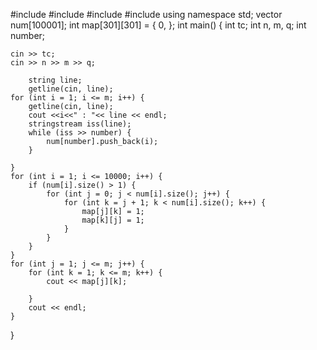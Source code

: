 #include <iostream>
#include <sstream>
#include <queue>
#include <string>
using namespace std;
vector<int> num[100001];
int map[301][301] = { 0, };
int main() {
	int tc;
	int n, m, q;
	int number;

	cin >> tc;
	cin >> n >> m >> q;

		string line;
		getline(cin, line);
	for (int i = 1; i <= m; i++) {
		getline(cin, line);
		cout <<i<<" : "<< line << endl;
		stringstream iss(line);
		while (iss >> number) {
			num[number].push_back(i);
		}
		
	}
	for (int i = 1; i <= 10000; i++) {
		if (num[i].size() > 1) {
			for (int j = 0; j < num[i].size(); j++) {
				for (int k = j + 1; k < num[i].size(); k++) {
					map[j][k] = 1;
					map[k][j] = 1;
				}
			}
		}
	}
	for (int j = 1; j <= m; j++) {
		for (int k = 1; k <= m; k++) {
			cout << map[j][k];

		}
		cout << endl;
	}
}
